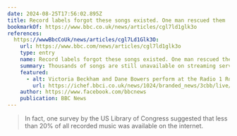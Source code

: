 ```yaml
---
date: 2024-08-25T17:56:02.895Z
title: Record labels forgot these songs existed. One man rescued them
bookmarkOf: https://www.bbc.co.uk/news/articles/cgl7ld1glk3o
references:
  https://wwwBbcCoUk/news/articles/cgl7Ld1Glk3O:
    url: https://www.bbc.com/news/articles/cgl7ld1glk3o
    type: entry
    name: Record labels forgot these songs existed. One man rescued them
    summary: Thousands of songs are still unavailable on streaming services. Rob Johnson wants to change that.
    featured:
      - alt: Victoria Beckham and Dane Bowers perform at the Radio 1 Roadshow in 2000
        url: https://ichef.bbci.co.uk/news/1024/branded_news/3cbb/live/226eff80-50e4-11ef-bf26-6d9f6165d706.jpg
    author: https://www.facebook.com/bbcnews
    publication: BBC News
---
```


> In fact, one survey by the US Library of Congress suggested that less than 20% of all recorded music was available on the internet.
